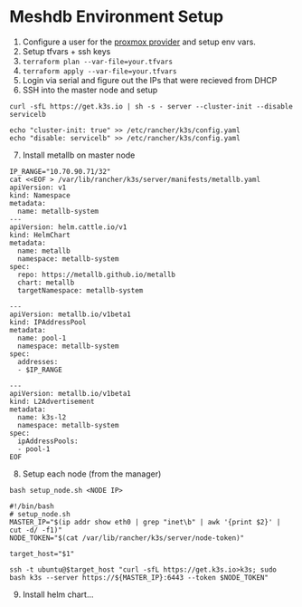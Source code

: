 # Meshdb Environment Setup

1. Configure a user for the [proxmox provider](https://registry.terraform.io/providers/Telmate/proxmox/latest/docs) and setup env vars.
2. Setup tfvars + ssh keys
3. `terraform plan --var-file=your.tfvars`
4. `terraform apply --var-file=your.tfvars`
5. Login via serial and figure out the IPs that were recieved from DHCP
6. SSH into the master node and setup
```
curl -sfL https://get.k3s.io | sh -s - server --cluster-init --disable servicelb

echo "cluster-init: true" >> /etc/rancher/k3s/config.yaml
echo "disable: servicelb" >> /etc/rancher/k3s/config.yaml
```

7. Install metallb on master node

```
IP_RANGE="10.70.90.71/32"
cat <<EOF > /var/lib/rancher/k3s/server/manifests/metallb.yaml
apiVersion: v1
kind: Namespace
metadata:
  name: metallb-system
---
apiVersion: helm.cattle.io/v1
kind: HelmChart
metadata:
  name: metallb
  namespace: metallb-system
spec:
  repo: https://metallb.github.io/metallb
  chart: metallb
  targetNamespace: metallb-system

---
apiVersion: metallb.io/v1beta1
kind: IPAddressPool
metadata:
  name: pool-1
  namespace: metallb-system
spec:
  addresses:
  - $IP_RANGE

---
apiVersion: metallb.io/v1beta1
kind: L2Advertisement
metadata:
  name: k3s-l2
  namespace: metallb-system
spec:
  ipAddressPools:
  - pool-1
EOF

```

8. Setup each node (from the manager)

`bash setup_node.sh <NODE IP>`

```
#!/bin/bash
# setup_node.sh
MASTER_IP="$(ip addr show eth0 | grep "inet\b" | awk '{print $2}' | cut -d/ -f1)"
NODE_TOKEN="$(cat /var/lib/rancher/k3s/server/node-token)"

target_host="$1"

ssh -t ubuntu@$target_host "curl -sfL https://get.k3s.io>k3s; sudo bash k3s --server https://${MASTER_IP}:6443 --token $NODE_TOKEN"
```

9. Install helm chart...